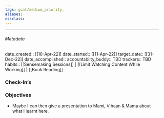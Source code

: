 ```yaml
---
tags: goal/medium_priority, 
aliases:
cssclass: 
---
```

---

###### Metadata 
date_created:: [[10-Apr-22]]
date_started:: [[11-Apr-22]]
target_date:: [[31-Dec-22]]
date_accomplished::
accountabilty_buddy:: TBD
trackers:: TBD
habits:: [[Sensemaking Sessions]] | [[Limit Watching Content While Working]] | [[Book Reading]]

### Check-In’s
### Objectives
- Maybe I can then give a presentation to Mami, Vihaan & Mama about what I learnt here.






